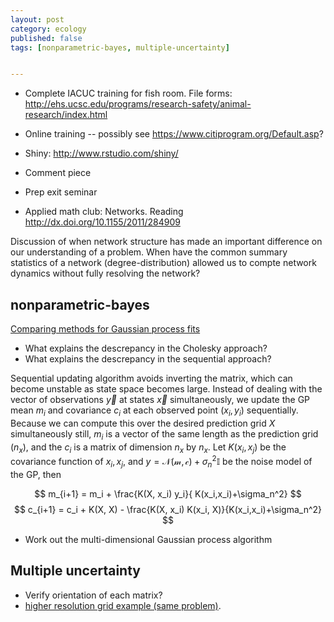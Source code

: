 ```yaml
---
layout: post
category: ecology
published: false
tags: [nonparametric-bayes, multiple-uncertainty]


---
```



* Complete IACUC training for fish room.  File forms: http://ehs.ucsc.edu/programs/research-safety/animal-research/index.html
* Online training -- possibly see https://www.citiprogram.org/Default.asp?
* Shiny: http://www.rstudio.com/shiny/

* Comment piece
* Prep exit seminar 

* Applied math club: Networks. Reading http://dx.doi.org/10.1155/2011/284909

Discussion of when network structure has made an important difference on our understanding of a problem.  When have the common summary statistics of a network (degree-distribution) allowed us to compte network dynamics without fully resolving the network?  



## nonparametric-bayes

[Comparing methods for Gaussian process fits](https://github.com/cboettig/nonparametric-bayes/blob/5e4df576d70358b8049d6ee412f45de17a20cd38/inst/examples/testing-gp-sdp.md)

* What explains the descrepancy in the Cholesky approach? 
* What explains the descrepancy in the sequential approach?

Sequential updating algorithm avoids inverting the matrix, which can become unstable as state space becomes large. Instead of dealing with the vector of observations $\vec y$ at states $\vec x$ simultaneously, we update the GP mean $m_i$ and covariance $c_i$ at each observed point $(x_i, y_i)$ sequentially. Because we can compute this over the desired prediction grid $X$ simultaneously still, $m_i$ is a vector of the same length as the prediction grid ($n_x$), and the $c_i$ is a matrix of dimension $n_x$ by $n_x$.   Let $K(x_i, x_j)$ be the covariance function of $x_i, x_j$, and $y = \mathcal{N(m, c)} + \sigma_n^2 \mathbb{I}$ be the noise model of the GP, then


$$ m_{i+1} = m_i + \frac{K(X, x_i) y_i}{ K(x_i,x_i)+\sigma_n^2}  $$
$$ c_{i+1} = c_i + K(X, X) - \frac{K(X, x_i) K(x_i, X)}{K(x_i,x_i)+\sigma_n^2}  $$


* Work out the multi-dimensional Gaussian process algorithm


## Multiple uncertainty

* Verify orientation of each matrix?
* [higher resolution grid example (same problem)](https://github.com/cboettig/pdg_control/blob/a4d9af4260dd5bebf61d2cd57672338daaa2a235/inst/examples/mult_uncertainty_test.md).



